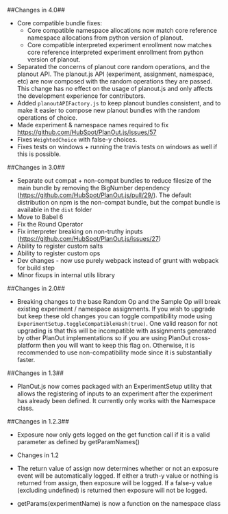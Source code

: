 ##Changes in 4.0##
- Core compatible bundle fixes:
  - Core compatible namespace allocations now match core reference namespace allocations from python version of planout.
  - Core compatible interpreted experiment enrollment now matches core reference interpreted experiment enrollment from python version of planout.
- Separated the concerns of planout core random operations, and the planout API. The planout.js API (experiment, assignment, namespace, etc) are now composed with the random operations they are passed. This change has no effect on the usage of planout.js and only affects the development experience for contributors.
- Added ```planoutAPIFactory.js``` to keep planout bundles consistent, and to make it easier to compose new planout bundles with the random operations of choice.
- Made experiment & namespace names required to fix https://github.com/HubSpot/PlanOut.js/issues/57
- Fixes ```WeightedChoice``` with false-y choices.
- Fixes tests on windows + running the travis tests on windows as well if this is possible.

##Changes in 3.0##
- Separate out compat + non-compat bundles to reduce filesize of the main bundle by removing the BigNumber dependency (https://github.com/HubSpot/PlanOut.js/pull/29/). The default distribution on npm is the non-compat bundle, but the compat bundle is available in the `dist` folder
- Move to Babel 6
- Fix the Round Operator
- Fix interpreter breaking on non-truthy inputs (https://github.com/HubSpot/PlanOut.js/issues/27)
- Ability to register custom salts
- Ability to register custom ops
- Dev changes - now use purely webpack instead of grunt with webpack for build step
- Minor fixups in internal utils library

##Changes in 2.0##
- Breaking changes to the base Random Op and the Sample Op will break existing experiment / namespace assignments. If you wish to upgrade but keep these old changes you can toggle compatibility mode using ```ExperimentSetup.toggleCompatibleHash(true)```. One valid reason for not upgrading is that this will be incompatible with assignments generated by other PlanOut implementations so if you are using PlanOut cross-platform then you will want to keep this flag on. Otherwise, it is recommended to use non-compatibility mode since it is substantially faster.

##Changes in 1.3##
- PlanOut.js now comes packaged with an ExperimentSetup utility that allows the registering of inputs to an experiment after the experiment has already been defined. It currently only works with the Namespace class.

##Changes in 1.2.3##
- Exposure now only gets logged on the get function call if it is a valid parameter as defined by getParamNames()

* Changes in 1.2
- The return value of assign now determines whether or not an exposure event will
  be automatically logged. If either a truth-y value or nothing is returned from assign, then exposure
  will be logged. If a false-y value (excluding undefined) is returned then exposure will not be logged.

- getParams(experimentName) is now a function on the namespace class
